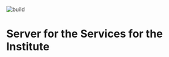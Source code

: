 ![build](https://github.com/iiitr-services/IIITR-Server/actions/workflows/go.yml/badge.svg)
# Server for the Services for the Institute
